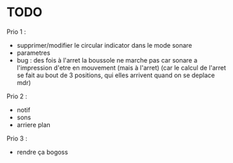 # TODO

Prio 1 :

- supprimer/modifier le circular indicator dans le mode sonare
- parametres
- bug : des fois à l'arret la boussole ne marche pas car sonare a l'impression d'etre en mouvement (mais à l'arret) (car le calcul de l'arret se fait au bout de 3 positions, qui elles arrivent quand on se deplace mdr)

Prio 2 :

- notif
- sons
- arriere plan

Prio 3 :

- rendre ça bogoss
